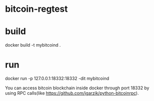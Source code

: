 # bitcoin-regtest

# build
docker build -t mybitcoind .

# run
docker run -p 127.0.0.1:18332:18332 -dit mybitcoind

You can access bitcoin blockchain inside docker through port 18332 by using RPC calls(like https://github.com/jgarzik/python-bitcoinrpc).
